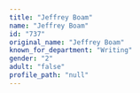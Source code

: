 ```yaml
---
title: "Jeffrey Boam"
name: "Jeffrey Boam"
id: "737"
original_name: "Jeffrey Boam"
known_for_department: "Writing"
gender: "2"
adult: "false"
profile_path: "null"
---
```


